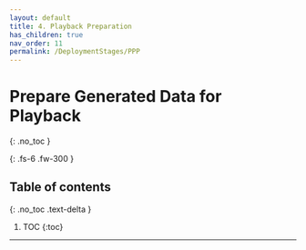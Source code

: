 ```yaml
---
layout: default
title: 4. Playback Preparation
has_children: true
nav_order: 11
permalink: /DeploymentStages/PPP
---
```


# Prepare Generated Data for Playback
{: .no_toc }

{: .fs-6 .fw-300 }

## Table of contents
{: .no_toc .text-delta }

1. TOC
{:toc}

---

